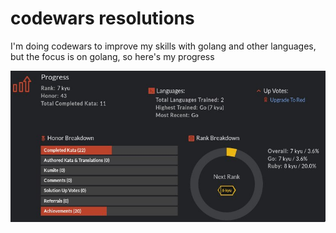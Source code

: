 # codewars resolutions

I'm doing codewars to improve my skills with golang and other languages, but the focus is on golang, so here's my progress

![progress image from 8kyu to 7kyu](./assets/up_8kyu_to_7kyu)
